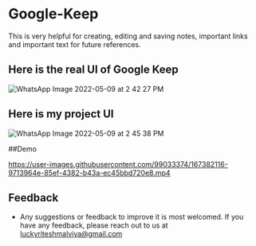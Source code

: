 # Google-Keep
This is very helpful for creating, editing and saving notes, important links and important text for future references.


## Here is the real UI of Google Keep
![WhatsApp Image 2022-05-09 at 2 42 27 PM](https://user-images.githubusercontent.com/99033374/167378869-7ca49446-4757-4a03-92ee-de7b06feb50b.jpeg)

## Here is my project UI
![WhatsApp Image 2022-05-09 at 2 45 38 PM](https://user-images.githubusercontent.com/99033374/167379388-fce0d57c-8bab-4391-a5ca-be85bf3896c3.jpeg)

##Demo

https://user-images.githubusercontent.com/99033374/167382116-9713964e-85ef-4382-b43a-ec45bbd720e8.mp4


## Feedback

 - Any suggestions or feedback to improve it is most welcomed.
If you have any feedback, please reach out to us at luckyriteshmalviya@gmail.com
